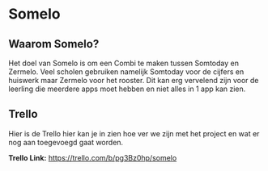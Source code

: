 # Somelo

## Waarom Somelo?
Het doel van Somelo is om een Combi te maken tussen Somtoday en Zermelo. Veel scholen gebruiken namelijk Somtoday voor de cijfers en huiswerk maar Zermelo voor het rooster. Dit kan erg vervelend zijn voor de leerling die meerdere apps moet hebben en niet alles in 1 app kan zien.


## Trello
Hier is de Trello hier kan je in zien hoe ver we zijn met het project en wat er nog aan toegevoegd gaat worden.

**Trello Link:** https://trello.com/b/pg3Bz0hp/somelo
